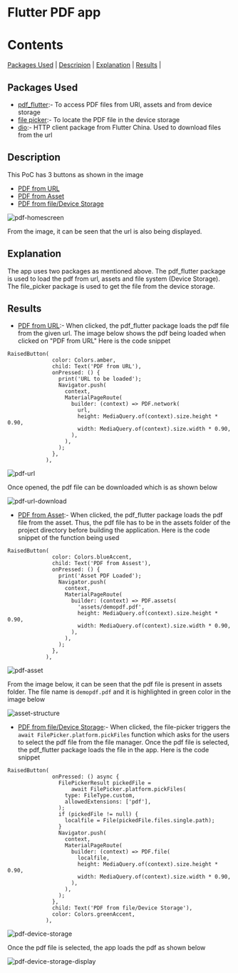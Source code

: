 # Flutter PDF app

# Contents
[Packages Used](#packages-used) | [Descripion](#descritpion) | [Explanation](#explanation) | [Results](#results) |

## Packages Used
* [pdf_flutter](https://pub.dev/packages/pdf_flutter):- To access PDF files from URl, assets and from device storage
* [file picker](https://pub.dev/packages/file_picker):- To locate the PDF file in the device storage
* [dio](https://pub.dev/packages/dio):- HTTP client package from Flutter China. Used to download files from the url

## Description
This PoC has 3 buttons as shown in the image
* [PDF from URL](https://github.com/KK-MS/app_tutorial_flutter/blob/master/lib/29_flutter_pdf.dart)
* [PDF from Asset](https://github.com/KK-MS/app_tutorial_flutter/blob/master/lib/29_flutter_pdf.dart)
* [PDF from file/Device Storage](https://github.com/KK-MS/app_tutorial_flutter/blob/master/lib/29_flutter_pdf.dart)

![pdf-homescreen](https://user-images.githubusercontent.com/56631153/106457926-fc3eb100-648f-11eb-855f-ac4e1676000f.png)

From the image, it can be seen that the url is also being displayed. 

## Explanation
The app uses two packages as mentioned above. The pdf_flutter package is used to load the pdf from url, assets and file system (Device Storage).
The file_picker package is used to get the file from the device storage.

## Results
* [PDF from URL](https://github.com/KK-MS/app_tutorial_flutter/blob/master/lib/29_flutter_pdf.dart):- When clicked, the pdf_flutter package loads the pdf file from the given url. The image below shows the pdf being loaded when clicked on "PDF from URL"
Here is the code snippet
```
RaisedButton(
              color: Colors.amber,
              child: Text('PDF from URL'),
              onPressed: () {
                print('URL to be loaded');
                Navigator.push(
                  context,
                  MaterialPageRoute(
                    builder: (context) => PDF.network(
                      url,
                      height: MediaQuery.of(context).size.height * 0.90,
                      width: MediaQuery.of(context).size.width * 0.90,
                    ),
                  ),
                );
              },
            ),
```       

![pdf-url](https://user-images.githubusercontent.com/56631153/106913321-2ac4c200-6704-11eb-9082-12ee0add4df9.png)

Once opened, the pdf file can be downloaded which is as shown below

![pdf-url-download](https://user-images.githubusercontent.com/56631153/106913384-39ab7480-6704-11eb-8613-925333ccdf4b.png)

* [PDF from Asset](https://github.com/KK-MS/app_tutorial_flutter/blob/master/lib/29_flutter_pdf.dart):-  When clicked, the pdf_flutter package loads the pdf file from the asset. 
Thus, the pdf file has to be in the assets folder of the project directory before building the application. 
Here is the code snippet of the function being used
```
RaisedButton(
              color: Colors.blueAccent,
              child: Text('PDF from Assest'),
              onPressed: () {
                print('Asset PDF Loaded');
                Navigator.push(
                  context,
                  MaterialPageRoute(
                    builder: (context) => PDF.assets(
                      'assets/demopdf.pdf',
                      height: MediaQuery.of(context).size.height * 0.90,
                      width: MediaQuery.of(context).size.width * 0.90,
                    ),
                  ),
                );
              },
            ),
```
![pdf-asset](https://user-images.githubusercontent.com/56631153/106913435-462fcd00-6704-11eb-965d-cf637728b3ac.png)

From the image below, it can be seen that the pdf file is present in assets folder. The file name is ```demopdf.pdf``` and it is highlighted in green color in the image below

![asset-structure](https://user-images.githubusercontent.com/56631153/106458767-23e24900-6491-11eb-808a-66cf30c77ae4.png)

* [PDF from file/Device Storage](https://github.com/KK-MS/app_tutorial_flutter/blob/master/lib/29_flutter_pdf.dart):- When clicked, the file-picker triggers the ```await FilePicker.platform.pickFiles``` function
which asks for the users to select the pdf file from the file manager. Once the pdf file is selected, the pdf_flutter package loads the file in the app.
Here is the code snippet
```
RaisedButton(
              onPressed: () async {
                FilePickerResult pickedFile =
                    await FilePicker.platform.pickFiles(
                  type: FileType.custom,
                  allowedExtensions: ['pdf'],
                );
                if (pickedFile != null) {
                  localfile = File(pickedFile.files.single.path);
                }
                Navigator.push(
                  context,
                  MaterialPageRoute(
                    builder: (context) => PDF.file(
                      localfile,
                      height: MediaQuery.of(context).size.height * 0.90,
                      width: MediaQuery.of(context).size.width * 0.90,
                    ),
                  ),
                );
              },
              child: Text('PDF from file/Device Storage'),
              color: Colors.greenAccent,
            ),
```
![pdf-device-storage](https://user-images.githubusercontent.com/56631153/106459387-111c4400-6492-11eb-8f73-01cf967a5fcc.png)

Once the pdf file is selected, the app loads the pdf as shown below

![pdf-device-storage-display](https://user-images.githubusercontent.com/56631153/106913662-82fbc400-6704-11eb-89a7-2aad29bde9f6.png)
